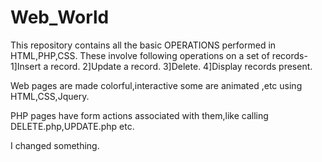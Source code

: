 # Web_World
This repository contains all the basic OPERATIONS performed in HTML,PHP,CSS.
These involve following operations on a set of records-
1]Insert a record.
2]Update a record.
3]Delete.
4]Display records present.

Web pages are made colorful,interactive some are animated ,etc using HTML,CSS,Jquery.

PHP pages have form actions associated with them,like calling DELETE.php,UPDATE.php etc.

I changed something.